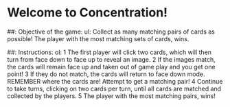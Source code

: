 # Welcome to Concentration!


##: Objective of the game:
ul: Collect as many matching pairs of cards as possible! 
    The player with the most matching sets of cards, wins. 

##: Instructions:
       ol: 1 The first player will click two cards, which will then turn from face down to face up to reveal an image. 
        2 If the images match, the cards will remain face up and taken out of game play and you get one point!
        3 If they do not match, the cards will return to face down mode.
    REMEMBER where the cards are! Attempt to get a matching pair!
        4 Continue to take turns, clicking on two cards per turn, until all cards are matched and collected by the players.
        5 The player with the most matching pairs, wins! 

